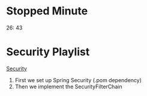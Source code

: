 # Stopped Minute
26: 43

# Security Playlist
[Security](https://www.youtube.com/watch?v=YkA4cunsU9g)

1. First we set up Spring Security (.pom dependency)
2. Then we implement the SecurityFilterChain